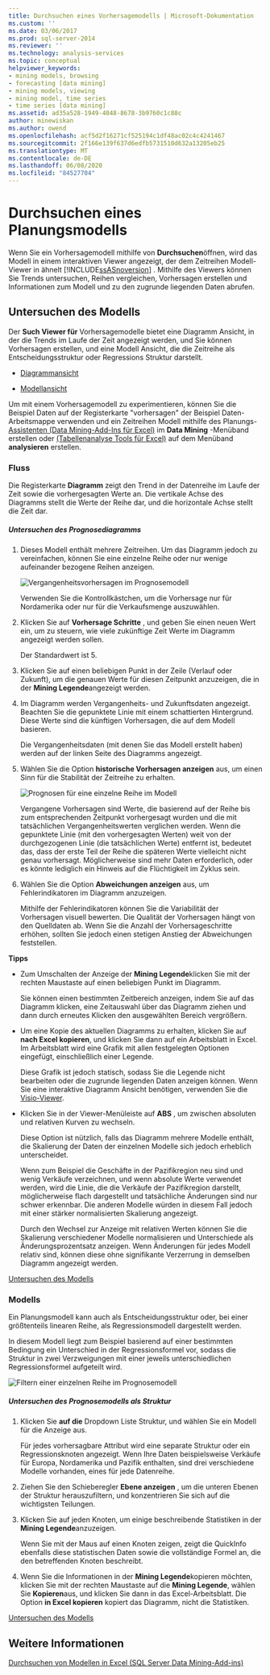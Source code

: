 ```yaml
---
title: Durchsuchen eines Vorhersagemodells | Microsoft-Dokumentation
ms.custom: ''
ms.date: 03/06/2017
ms.prod: sql-server-2014
ms.reviewer: ''
ms.technology: analysis-services
ms.topic: conceptual
helpviewer_keywords:
- mining models, browsing
- forecasting [data mining]
- mining models, viewing
- mining model, time series
- time series [data mining]
ms.assetid: ad35a528-1949-4048-8678-3b9760c1c88c
author: minewiskan
ms.author: owend
ms.openlocfilehash: acf5d2f16271cf525194c1df48ac02c4c4241467
ms.sourcegitcommit: 2f166e139f637d6edfb5731510d632a13205eb25
ms.translationtype: MT
ms.contentlocale: de-DE
ms.lasthandoff: 06/08/2020
ms.locfileid: "84527704"
---
```

# <a name="browsing-a-forecasting-model"></a>Durchsuchen eines Planungsmodells
  Wenn Sie ein Vorhersagemodell mithilfe von **Durchsuchen**öffnen, wird das Modell in einem interaktiven Viewer angezeigt, der dem Zeitreihen Modell-Viewer in ähnelt [!INCLUDE[ssASnoversion](../includes/ssasnoversion-md.md)] . Mithilfe des Viewers können Sie Trends untersuchen, Reihen vergleichen, Vorhersagen erstellen und Informationen zum Modell und zu den zugrunde liegenden Daten abrufen.  
  
##  <a name="explore-the-model"></a><a name="bkmk_Top"></a>Untersuchen des Modells  
 Der **Such Viewer für** Vorhersagemodelle bietet eine Diagramm Ansicht, in der die Trends im Laufe der Zeit angezeigt werden, und Sie können Vorhersagen erstellen, und eine Modell Ansicht, die die Zeitreihe als Entscheidungsstruktur oder Regressions Struktur darstellt.  
  
-   [Diagrammansicht](#bkmk_charts)  
  
-   [Modellansicht](#bkmk_Model)  
  
 Um mit einem Vorhersagemodell zu experimentieren, können Sie die Beispiel Daten auf der Registerkarte "vorhersagen" der Beispiel Daten-Arbeitsmappe verwenden und ein Zeitreihen Modell mithilfe des Planungs- [Assistenten &#40;Data Mining-Add-Ins für Excel&#41;](forecast-wizard-data-mining-add-ins-for-excel.md) im **Data Mining** -Menüband erstellen oder [&#40;Tabellenanalyse Tools für Excel&#41;](forecast-table-analysis-tools-for-excel.md) auf dem Menüband **analysieren** erstellen.  
  
###  <a name="chart"></a><a name="bkmk_charts"></a>Fluss  
 Die Registerkarte **Diagramm** zeigt den Trend in der Datenreihe im Laufe der Zeit sowie die vorhergesagten Werte an. Die vertikale Achse des Diagramms stellt die Werte der Reihe dar, und die horizontale Achse stellt die Zeit dar.  
  
##### <a name="explore-the-forecasting-chart"></a>Untersuchen des Prognosediagramms  
  
1.  Dieses Modell enthält mehrere Zeitreihen. Um das Diagramm jedoch zu vereinfachen, können Sie eine einzelne Reihe oder nur wenige aufeinander bezogene Reihen anzeigen.  
  
     ![Vergangenheitsvorhersagen im Prognosemodell](media/dm13-forecast-chart-historicpredictions.gif "Vergangenheitsvorhersagen im Prognosemodell")  
  
     Verwenden Sie die Kontrollkästchen, um die Vorhersage nur für Nordamerika oder nur für die Verkaufsmenge auszuwählen.  
  
2.  Klicken Sie auf **Vorhersage Schritte** , und geben Sie einen neuen Wert ein, um zu steuern, wie viele zukünftige Zeit Werte im Diagramm angezeigt werden sollen.  
  
     Der Standardwert ist 5.  
  
3.  Klicken Sie auf einen beliebigen Punkt in der Zeile (Verlauf oder Zukunft), um die genauen Werte für diesen Zeitpunkt anzuzeigen, die in der **Mining Legende**angezeigt werden.  
  
4.  Im Diagramm werden Vergangenheits- und Zukunftsdaten angezeigt. Beachten Sie die gepunktete Linie mit einem schattierten Hintergrund. Diese Werte sind die künftigen Vorhersagen, die auf dem Modell basieren.  
  
     Die Vergangenheitsdaten (mit denen Sie das Modell erstellt haben) werden auf der linken Seite des Diagramms angezeigt.  
  
5.  Wählen Sie die Option **historische Vorhersagen anzeigen** aus, um einen Sinn für die Stabilität der Zeitreihe zu erhalten.  
  
     ![Prognosen für eine einzelne Reihe im Modell](media/dm13-forecast-chart-singleseries.gif "Prognosen für eine einzelne Reihe im Modell")  
  
     Vergangene Vorhersagen sind Werte, die basierend auf der Reihe bis zum entsprechenden Zeitpunkt vorhergesagt wurden und die mit tatsächlichen Vergangenheitswerten verglichen werden. Wenn die gepunktete Linie (mit den vorhergesagten Werten) weit von der durchgezogenen Linie (die tatsächlichen Werte) entfernt ist, bedeutet das, dass der erste Teil der Reihe die späteren Werte vielleicht nicht genau vorhersagt. Möglicherweise sind mehr Daten erforderlich, oder es könnte lediglich ein Hinweis auf die Flüchtigkeit im Zyklus sein.  
  
6.  Wählen Sie die Option **Abweichungen anzeigen** aus, um Fehlerindikatoren im Diagramm anzuzeigen.  
  
     Mithilfe der Fehlerindikatoren können Sie die Variabilität der Vorhersagen visuell bewerten. Die Qualität der Vorhersagen hängt von den Quelldaten ab. Wenn Sie die Anzahl der Vorhersageschritte erhöhen, sollten Sie jedoch einen stetigen Anstieg der Abweichungen feststellen.  
  
 **Tipps**  
  
-   Zum Umschalten der Anzeige der **Mining Legende**klicken Sie mit der rechten Maustaste auf einen beliebigen Punkt im Diagramm.  
  
     Sie können einen bestimmten Zeitbereich anzeigen, indem Sie auf das Diagramm klicken, eine Zeitauswahl über das Diagramm ziehen und dann durch erneutes Klicken den ausgewählten Bereich vergrößern.  
  
-   Um eine Kopie des aktuellen Diagramms zu erhalten, klicken Sie auf **nach Excel kopieren**, und klicken Sie dann auf ein Arbeitsblatt in Excel. Im Arbeitsblatt wird eine Grafik mit allen festgelegten Optionen eingefügt, einschließlich einer Legende.  
  
     Diese Grafik ist jedoch statisch, sodass Sie die Legende nicht bearbeiten oder die zugrunde liegenden Daten anzeigen können. Wenn Sie eine interaktive Diagramm Ansicht benötigen, verwenden Sie die [Visio-Viewer](viewing-data-mining-models-in-visio-data-mining-add-ins.md).  
  
-   Klicken Sie in der Viewer-Menüleiste auf **ABS** , um zwischen absoluten und relativen Kurven zu wechseln.  
  
     Diese Option ist nützlich, falls das Diagramm mehrere Modelle enthält, die Skalierung der Daten der einzelnen Modelle sich jedoch erheblich unterscheidet.  
  
     Wenn zum Beispiel die Geschäfte in der Pazifikregion neu sind und wenig Verkäufe verzeichnen, und wenn absolute Werte verwendet werden, wird die Linie, die die Verkäufe der Pazifikregion darstellt, möglicherweise flach dargestellt und tatsächliche Änderungen sind nur schwer erkennbar. Die anderen Modelle würden in diesem Fall jedoch mit einer stärker normalisierten Skalierung angezeigt.  
  
     Durch den Wechsel zur Anzeige mit relativen Werten können Sie die Skalierung verschiedener Modelle normalisieren und Unterschiede als Änderungsprozentsatz anzeigen. Wenn Änderungen für jedes Modell relativ sind, können diese ohne signifikante Verzerrung in demselben Diagramm angezeigt werden.  
  
 [Untersuchen des Modells](#bkmk_Top)  
  
###  <a name="model"></a><a name="bkmk_Model"></a>Modells  
 Ein Planungsmodell kann auch als Entscheidungsstruktur oder, bei einer größtenteils linearen Reihe, als Regressionsmodell dargestellt werden.  
  
 In diesem Modell liegt zum Beispiel basierend auf einer bestimmten Bedingung ein Unterschied in der Regressionsformel vor, sodass die Struktur in zwei Verzweigungen mit einer jeweils unterschiedlichen Regressionsformel aufgeteilt wird.  
  
 ![Filtern einer einzelnen Reihe im Prognosemodell](media/dm13-forecast-model-northamerica.gif "Filtern einer einzelnen Reihe im Prognosemodell")  
  
##### <a name="explore-the-forecasting-model-as-a-tree"></a>Untersuchen des Prognosemodells als Struktur  
  
1.  Klicken Sie **auf die** Dropdown Liste Struktur, und wählen Sie ein Modell für die Anzeige aus.  
  
     Für jedes vorhersagbare Attribut wird eine separate Struktur oder ein Regressionsknoten angezeigt. Wenn Ihre Daten beispielsweise Verkäufe für Europa, Nordamerika und Pazifik enthalten, sind drei verschiedene Modelle vorhanden, eines für jede Datenreihe.  
  
2.  Ziehen Sie den Schieberegler **Ebene anzeigen** , um die unteren Ebenen der Struktur herauszufiltern, und konzentrieren Sie sich auf die wichtigsten Teilungen.  
  
3.  Klicken Sie auf jeden Knoten, um einige beschreibende Statistiken in der **Mining Legende**anzuzeigen.  
  
     Wenn Sie mit der Maus auf einen Knoten zeigen, zeigt die QuickInfo ebenfalls diese statistischen Daten sowie die vollständige Formel an, die den betreffenden Knoten beschreibt.  
  
4.  Wenn Sie die Informationen in der **Mining Legende**kopieren möchten, klicken Sie mit der rechten Maustaste auf die **Mining Legende**, wählen Sie **Kopieren**aus, und klicken Sie dann in das Excel-Arbeitsblatt. Die Option **in Excel kopieren** kopiert das Diagramm, nicht die Statistiken.  
  
 [Untersuchen des Modells](#bkmk_Top)  
  
## <a name="see-also"></a>Weitere Informationen  
 [Durchsuchen von Modellen in Excel &#40;SQL Server Data Mining-Add-ins&#41;](browsing-models-in-excel-sql-server-data-mining-add-ins.md)  
  
  
